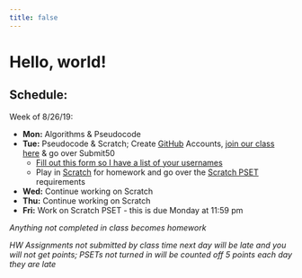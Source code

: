 ```yaml
---
title: false
---
```


# Hello, world!

## Schedule:

Week of 8/26/19:
  - **Mon:** Algorithms & Pseudocode
  - **Tue:** Pseudocode & Scratch; Create [GitHub](https://github.com/join) Accounts, [join our class here](https://submit.cs50.io/invites/b17dae71d9284fc78fd9a8ed34b4ff42) & go over Submit50
    - [Fill out this form so I have a list of your usernames](https://forms.microsoft.com/Pages/ResponsePage.aspx?id=pzkNu6tRKkuypSiSsDYamccaKXZ-XoNApSiIBzYo6sNURFhEWVNXQjI4VUxUNVZCTkcxNVBQVENMNy4u)
    - Play in [Scratch](https://scratch.mit.edu) for homework and go over the [Scratch PSET](https://docs.cs50.net/2019/ap/problems/scratch/scratch.html) requirements
  - **Wed:** Continue working on Scratch
  - **Thu:** Continue working on Scratch
  - **Fri:** Work on Scratch PSET - this is due Monday at 11:59 pm

  *Anything not completed in class becomes homework*

  *HW Assignments not submitted by class time next day will be late and you will not get points; PSETs not turned in will be counted off 5 points each day they are late*

<!-- This is CS50 AP, Harvard University's introduction to the intellectual enterprises of computer science and the art of programming for students in high school, which satisfies the College Board's AP CS Principles curriculum framework.

<iframe src="https://www.youtube.com/embed/tZxLMIk_SaY?playlist=GAB6Gm7pTTA"></iframe> -->
